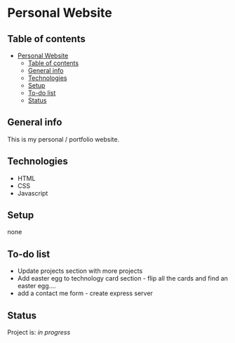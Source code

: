 # Personal Website

## Table of contents

- [Personal Website](#personal-website)
  - [Table of contents](#table-of-contents)
  - [General info](#general-info)
  - [Technologies](#technologies)
  - [Setup](#setup)
  - [To-do list](#to-do-list)
  - [Status](#status)

## General info

This is my personal / portfolio website.

## Technologies

- HTML
- CSS
- Javascript

## Setup

none

## To-do list

- Update projects section with more projects
- Add easter egg to technology card section - flip all the cards and find an easter egg....
- add a contact me form - create express server


## Status

Project is: _in progress_

